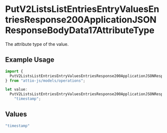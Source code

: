 # PutV2ListsListEntriesEntryValuesEntriesResponse200ApplicationJSONResponseBodyData17AttributeType

The attribute type of the value.

## Example Usage

```typescript
import {
  PutV2ListsListEntriesEntryValuesEntriesResponse200ApplicationJSONResponseBodyData17AttributeType,
} from "attio-js/models/operations";

let value:
  PutV2ListsListEntriesEntryValuesEntriesResponse200ApplicationJSONResponseBodyData17AttributeType =
    "timestamp";
```

## Values

```typescript
"timestamp"
```